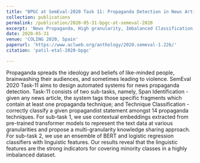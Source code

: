 ```yaml
---
title: "BPGC at SemEval-2020 Task 11: Propaganda Detection in News Articles with Multi-Granularity Knowledge Sharing and Linguistic Features based Ensemble Learning"
collection: publications
permalink: /publication/2020-05-31-bpgc-at-semeval-2020
excerpt: 'News Propaganda, High granularity, Imbalanced Classification, Contextual Embeddings'
date: 2020-05-31
venue: 'COLING 2020, Spain'
paperurl: 'https://www.aclweb.org/anthology/2020.semeval-1.226/'
citation: 'patil-etal-2020-bpgc'

---
```


Propaganda spreads the ideology and beliefs of like-minded people, brainwashing their audiences, and sometimes leading to violence. SemEval 2020 Task-11 aims to design automated systems for news propaganda detection. Task-11 consists of two sub-tasks, namely, Span Identification - given any news article, the system tags those specific fragments which contain at least one propaganda technique; and Technique Classification - correctly classify a given propagandist statement amongst 14 propaganda techniques. For sub-task 1, we use contextual embeddings extracted from pre-trained transformer models to represent the text data at various granularities and propose a multi-granularity knowledge sharing approach. For sub-task 2, we use an ensemble of BERT and logistic regression classifiers with linguistic features. Our results reveal that the linguistic features are the strong indicators for covering minority classes in a highly imbalanced dataset.
